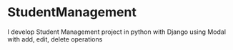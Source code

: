 # StudentManagement
I develop Student Management project in python with Django using Modal with add, edit, delete operations

